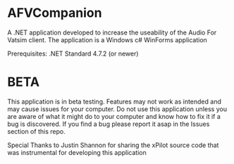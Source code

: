 # AFVCompanion
A .NET application developed to increase the useability of the Audio For Vatsim client. The application is a Windows c# WinForms application

Prerequisites:
.NET Standard 4.7.2 (or newer)

# BETA
This application is in beta testing. Features may not work as intended and may cause issues for your computer. Do not use this application unless you are aware of what it might do to your computer and know how to fix it if a bug is discovered. If you find a bug please report it asap in the Issues section of this repo.

Special Thanks to Justin Shannon for sharing the xPilot source code that was instrumental for developing this application
